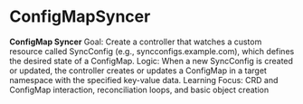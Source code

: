 # ConfigMapSyncer

**ConfigMap Syncer**
Goal: Create a controller that watches a custom resource called SyncConfig (e.g., syncconfigs.example.com), which defines the desired state of a ConfigMap.
Logic: When a new SyncConfig is created or updated, the controller creates or updates a ConfigMap in a target namespace with the specified key-value data.
Learning Focus: CRD and ConfigMap interaction, reconciliation loops, and basic object creation

